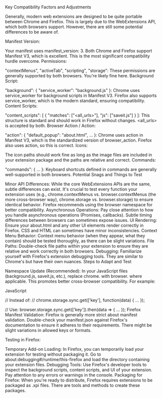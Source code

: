 Key Compatibility Factors and Adjustments

Generally, modern web extensions are designed to be quite portable between Chrome and Firefox. This is largely due to the WebExtensions API, which both browsers support.  However, there are still some potential differences to be aware of.

Manifest Version:

Your manifest uses manifest_version: 3. Both Chrome and Firefox support Manifest V3, which is excellent. This is the most significant compatibility hurdle overcome.
Permissions:

"contextMenus", "activeTab", "scripting", "storage": These permissions are generally supported by both browsers. You're likely fine here.
Background Script:

"background": { "service_worker": "background.js" }: Chrome uses service_worker for background scripts in Manifest V3. Firefox also supports service_worker, which is the modern standard, ensuring compatibility.
Content Scripts:

"content_scripts": [ { "matches": ["<all_urls>"], "js": ["saveit.js"] } ]: This structure is standard and should work in Firefox without changes. <all_urls> is accepted by both.
Browser Action / Action:

"action": { "default_popup": "about.html", ... }: Chrome uses action in Manifest V3, which is the standardized version of browser_action. Firefox also uses action, so this is correct.
Icons:

The icon paths should work fine as long as the image files are included in your extension package and the paths are relative and correct.
Commands:

"commands": { ... }: Keyboard shortcuts defined in commands are generally well-supported in both browsers.
Potential Snags and Things to Test

Minor API Differences: While the core WebExtensions APIs are the same, subtle differences can exist. It's crucial to test every function your extension uses (e.g., chrome.contextMenus vs. browser.contextMenus (the more cross-browser way), chrome.storage vs. browser.storage) to ensure identical behavior. Firefox recommends using the browser namespace for better compatibility.
Asynchronous Operations: Pay close attention to how you handle asynchronous operations (Promises, callbacks). Subtle timing differences between browsers can sometimes expose issues.
UI Rendering: Ensure your about.html and any other UI elements render correctly in Firefox. CSS and HTML can sometimes have minor inconsistencies.
Context Menu Behavior: Context menu behavior (when they appear, what they contain) should be tested thoroughly, as there can be slight variations.
File Paths: Double-check file paths within your extension to ensure they are relative and work correctly in both browsers.
Debugging: Familiarize yourself with Firefox's extension debugging tools. They are similar to Chrome's but have their own nuances.
Steps to Adapt and Test

Namespace Update (Recommended): In your JavaScript files (background.js, saveit.js, etc.), replace chrome. with browser. where applicable.  This promotes better cross-browser compatibility.  For example:

JavaScript

// Instead of:
// chrome.storage.sync.get(['key'], function(data) { ... });

// Use:
browser.storage.sync.get(['key']).then(data => { ... });
Firefox Manifest Validation: Firefox is generally more strict about manifest validation.  Double-check your manifest.json against Firefox's documentation to ensure it adheres to their requirements.  There might be slight variations in allowed keys or formats.

Testing in Firefox:

Temporary Add-on Loading: In Firefox, you can temporarily load your extension for testing without packaging it. Go to about:debugging#/runtime/this-firefox and load the directory containing your extension files.
Debugging Tools: Use Firefox's developer tools to inspect the background scripts, content scripts, and UI of your extension. Pay attention to any errors or warnings in the console.
Packaging for Firefox: When you're ready to distribute, Firefox requires extensions to be packaged as .xpi files.  There are tools and methods to create these packages.
